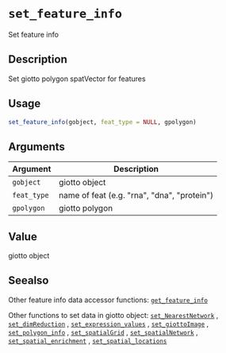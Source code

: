 # `set_feature_info`

Set feature info


## Description

Set giotto polygon spatVector for features


## Usage

```r
set_feature_info(gobject, feat_type = NULL, gpolygon)
```


## Arguments

Argument      |Description
------------- |----------------
`gobject`     |     giotto object
`feat_type`     |     name of feat (e.g. "rna", "dna", "protein")
`gpolygon`     |     giotto polygon


## Value

giotto object


## Seealso

Other feature info data accessor functions:
 [`get_feature_info`](#getfeatureinfo) 
 
 Other functions to set data in giotto object:
 [`set_NearestNetwork`](#setnearestnetwork) ,
 [`set_dimReduction`](#setdimreduction) ,
 [`set_expression_values`](#setexpressionvalues) ,
 [`set_giottoImage`](#setgiottoimage) ,
 [`set_polygon_info`](#setpolygoninfo) ,
 [`set_spatialGrid`](#setspatialgrid) ,
 [`set_spatialNetwork`](#setspatialnetwork) ,
 [`set_spatial_enrichment`](#setspatialenrichment) ,
 [`set_spatial_locations`](#setspatiallocations)


